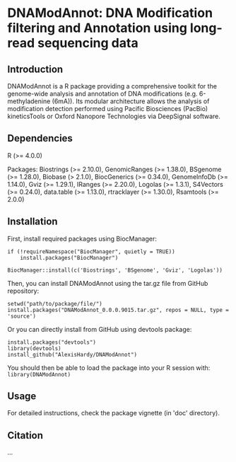 # DNAModAnnot: DNA Modification filtering and Annotation using long-read sequencing data

## Introduction
DNAModAnnot is a R package providing a comprehensive toolkit for the genome-wide analysis and annotation of DNA modifications (e.g. 6-methyladenine (6mA)). Its modular architecture allows the analysis of modification detection performed using Pacific Biosciences (PacBio) kineticsTools or Oxford Nanopore Technologies via DeepSignal software.

## Dependencies

R (>= 4.0.0)

Packages:
Biostrings (>= 2.10.0), GenomicRanges (>= 1.38.0), BSgenome (>= 1.28.0), Biobase (> 2.1.0), 
BiocGenerics (>= 0.34.0), GenomeInfoDb (>= 1.14.0), Gviz (>= 1.29.1), IRanges (>= 2.20.0), 
Logolas (>= 1.3.1), S4Vectors (>= 0.24.0), data.table (>= 1.13.0), rtracklayer (>= 1.30.0), 
Rsamtools (>= 2.0.0)

## Installation

First, install required packages using BiocManager:
```
if (!requireNamespace("BiocManager", quietly = TRUE))
    install.packages("BiocManager")

BiocManager::install(c('Biostrings', 'BSgenome', 'Gviz', 'Logolas'))
```

Then, you can install DNAModAnnot using the tar.gz file from GitHub repository:
```
setwd("path/to/package/file/")
install.packages("DNAModAnnot_0.0.0.9015.tar.gz", repos = NULL, type = 'source')
```

Or you can directly install from GitHub using devtools package:
```
install.packages("devtools")
library(devtools)
install_github("AlexisHardy/DNAModAnnot")
```

You should then be able to load the package into your R session with:
`library(DNAModAnnot)`

## Usage
For detailed instructions, check the package vignette (in 'doc' directory).

## Citation
...
